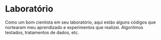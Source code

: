 # Laboratório

Como um bom cientista em seu laboratório, aqui estão alguns códigos que nortearam meu aprendizado e experimentos que realizei. Algoritmos testados, tratamentos de dados, etc.
